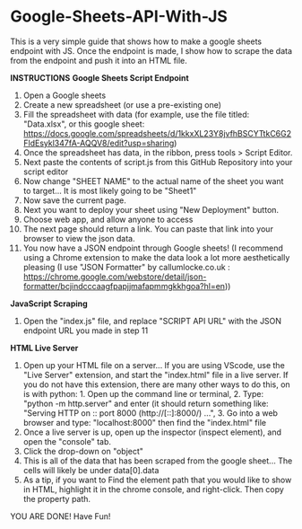 # Google-Sheets-API-With-JS
This is a very simple guide that shows how to make a google sheets endpoint with JS. Once the endpoint is made, I show how to scrape the data from the endpoint and push it into an HTML file.

**INSTRUCTIONS**
**Google Sheets Script Endpoint**

  1. Open a Google sheets
  2. Create a new spreadsheet (or use a pre-existing one)
  3. Fill the spreadsheet with data (for example, use the file titled: "Data.xlsx", or this google sheet: https://docs.google.com/spreadsheets/d/1kkxXL23Y8jvfhBSCYTtkC6G2FldEsykl347fA-AQQV8/edit?usp=sharing)
  4. Once the spreadsheet has data, in the ribbon, press tools > Script Editor.
  5. Next paste the contents of script.js from this GitHub Repository into your script editor 
  6. Now change "SHEET NAME" to the actual name of the sheet you want to target... It is most likely going to be "Sheet1"
  7. Now save the current page.
  8. Next you want to deploy your sheet using "New Deployment" button.
  9. Choose web app, and allow anyone to access
  10. The next page should return a link. You can paste that link into your browser to view the json data.
  11. You now have a JSON endpoint through Google sheets! (I recommend using a Chrome extension to make the data look a lot more aesthetically pleasing (I use "JSON Formatter" by callumlocke.co.uk : https://chrome.google.com/webstore/detail/json-formatter/bcjindcccaagfpapjjmafapmmgkkhgoa?hl=en))

**JavaScript Scraping**
  1. Open the "index.js" file, and replace "SCRIPT API URL" with the JSON endpoint URL you made in step 11

**HTML Live Server**
  1. Open up your HTML file on a server... If you are using VScode, use the "Live Server" extension, and start the "index.html" file in a live server. If you do not have this extension, there are many other ways to do this, on is with python: 1. Open up the command line or terminal, 2. Type: "python -m http.server" and enter (it should return something like: "Serving HTTP on :: port 8000 (http://[::]:8000/) ...", 3. Go into a web browser and type: "localhost:8000" then find the "index.html" file
  2. Once a live server is up, open up the inspector (inspect element), and open the "console" tab.
  3. Click the drop-down on "object"
  4. This is all of the data that has been scraped from the google sheet... The cells will likely be under data[0].data
  5. As a tip, if you want to Find the element path that you would like to show in HTML, highlight it in the chrome console, and right-click. Then copy the property path.


YOU ARE DONE!
Have Fun!
